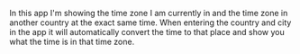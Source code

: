 In this app I'm showing the time zone I am currently in and the time zone in another country at the exact same time. When entering the country and city in the app it will automatically convert the time to that place and show you what the time is in that time zone.

